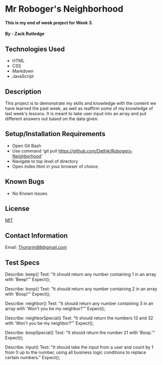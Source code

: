 # Mr Roboger's Neighborhood

#### This is my end of week project for Week 3.

#### By - Zack Rutledge

## Technologies Used

* HTML
* CSS
* Markdown
* JavaScript

## Description

This project is to demonstrate my skills and knowledge with the content we have learned the past week, as well as reaffirm some of my knowledge of last week's lessons. It is meant to take user input into an array and put different answers out based on the data given.

## Setup/Installation Requirements

* Open Git Bash
* Use command 'git pull https://github.com/Dethik/Robogers-Neighborhood'
* Navigate to top level of directory
* Open index.html in your browser of choice.

## Known Bugs

* No Known Issues

## License

[MIT](LICENSE.txt)

## Contact Information

Email: Thorgrim88@gmail.com

## Test Specs

Describe: beep()
Test: "It should return any number containing 1 in an array with 'Beep!'"
Expect();

Describe: boop()
Test: "It should return any number containing 2 in an array with 'Boop!'"
Expect();

Describe: neighbor()
Test: "It should return any number containing 3 in an array with 'Won't you be my neighbor?'"
Expect();

Describe: neighborSpecial()
Test: "It should return the numbers 13 and 32 with 'Won't you be my neighbor?'"
Expect();

Describe: boopSpecial()
Test: "It should return the number 21 with 'Boop.'"
Expect();

Describe: input()
Test: "It should take the input from a user and count by 1 from 0 up to the number, using all business logic conditions to replace certain numbers."
Expect();